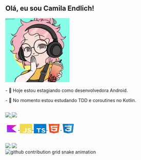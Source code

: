 ## Olá, eu sou Camila Endlich!
<img src="https://github.com/Cacaendlich/cacaendlich/blob/main/download%20(2).gif" width="200" height="auto" alt="GIF">
<p>- 🔭 Hoje estou estagiando como desenvolvedora Android.</p>
<p>- 🌱 No momento estou estudando TDD e coroutines no Kotlin.</p>

##

<div>
  <a href="https://github.com/Cacaendlich">
    <img height="180em" src="https://github-readme-stats.vercel.app/api?username=cacaendlich&show_icons=true&theme=cobalt"/>
    <img height="180em" src="https://github-readme-stats.vercel.app/api/top-langs/?username=cacaendlich&hide_progress=true&theme=cobalt"/>
</div>
<div style="display: inline_block"><br>
  <img align="center" alt="Caca-Kotlin" height="30" width="40" src="https://raw.githubusercontent.com/devicons/devicon/master/icons/kotlin/kotlin-original.svg">
  <img align="center" alt="Caca-Js" height="30" width="40" src="https://raw.githubusercontent.com/devicons/devicon/master/icons/javascript/javascript-plain.svg">
  <img align="center" alt="Caca-Ts" height="30" width="40" src="https://raw.githubusercontent.com/devicons/devicon/master/icons/typescript/typescript-plain.svg">
  <img align="center" alt="Caca-HTML" height="30" width="40" src="https://raw.githubusercontent.com/devicons/devicon/master/icons/html5/html5-original.svg">
  <img align="center" alt="Caca-CSS" height="30" width="40" src="https://raw.githubusercontent.com/devicons/devicon/master/icons/css3/css3-original.svg">
</div>
    
##

###

<div> 
  <a href = "mailto:camilaendlichpimenta.trab@gmail.com"><img src="https://img.shields.io/badge/-Gmail-%23333?style=for-the-badge&logo=gmail&logoColor=white" target="_blank"></a>
  <a href="https://www.linkedin.com/in/camilaendlich/" target="_blank"><img src="https://img.shields.io/badge/-LinkedIn-%230077B5?style=for-the-badge&logo=linkedin&logoColor=white" target="_blank"></a>
</div>

<picture>
  <source media="(prefers-color-scheme: dark)" srcset="https://raw.githubusercontent.com/cacaendlich/AecioJose/output/github-contribution-grid-snake-dark.svg">
  <source media="(prefers-color-scheme: light)" srcset="https://raw.githubusercontent.com/cacaendlich/AecioJose/output/github-contribution-grid-snake.svg">
  <img alt="github contribution grid snake animation" src="https://raw.githubusercontent.com/cacaendlich/AecioJose/output/github-contribution-grid-snake.svg">
</picture>
